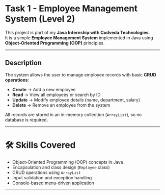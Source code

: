 # Task 1 - Employee Management System (Level 2)

This project is part of my **Java Internship with Codveda Technologies**.  
It is a simple **Employee Management System** implemented in Java using **Object-Oriented Programming (OOP)** principles.

---

## Description
The system allows the user to manage employee records with basic **CRUD operations**:
- **Create** → Add a new employee  
- **Read** → View all employees or search by ID  
- **Update** → Modify employee details (name, department, salary)  
- **Delete** → Remove an employee from the system  

All records are stored in an in-memory collection (`ArrayList`), so no database is required.

---

# 🛠️ Skills Covered
- Object-Oriented Programming (OOP) concepts in Java  
- Encapsulation and class design (`Employee` class)  
- CRUD operations using `ArrayList`  
- Input validation and exception handling  
- Console-based menu-driven application  

---


